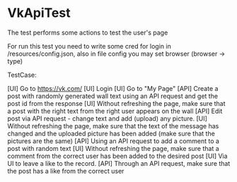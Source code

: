 # VkApiTest
The test performs some actions to test the user's page

For run this test you need to write some cred for login in /resources/config.json, also in file config you may set browser (browser -> type)

TestCase:

[UI] Go to https://vk.com/
[UI] Login
[UI] Go to "My Page"
[API] Create a post with randomly generated wall text using an API request and get the post id from the response
[UI] Without refreshing the page, make sure that a post with the right text from the right user appears on the wall
[API] Edit post via API request - change text and add (upload) any picture.
[UI] Without refreshing the page, make sure that the text of the message has changed and the uploaded picture has been added (make sure that the pictures are the same)
[API] Using an API request to add a comment to a post with random text
[UI] Without refreshing the page, make sure that a comment from the correct user has been added to the desired post
[UI] Via UI to leave a like to the record.
[API] Through an API request, make sure that the post has a like from the correct user
